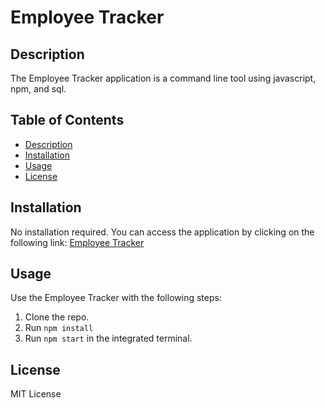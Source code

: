 <!-- @format -->

# Employee Tracker

## Description

The Employee Tracker application is a command line tool using javascript, npm, and sql.

## Table of Contents

- [Description](#description)
- [Installation](#installation)
- [Usage](#usage)
- [License](#license)

## Installation

No installation required. You can access the application by clicking on the following link: [Employee Tracker](https://github.com/jakepears/employeetrackerapp)

## Usage

Use the Employee Tracker with the following steps:

1. Clone the repo.
2. Run `npm install`
3. Run `npm start` in the integrated terminal.

## License

MIT License
